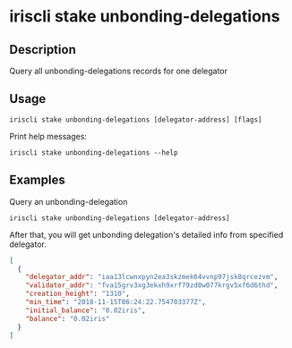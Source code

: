 # iriscli stake unbonding-delegations

## Description

Query all unbonding-delegations records for one delegator

## Usage

```
iriscli stake unbonding-delegations [delegator-address] [flags]
```
Print help messages:
```
iriscli stake unbonding-delegations --help
```

## Examples

Query an unbonding-delegation
```
iriscli stake unbonding-delegations [delegator-address]
```

After that, you will get unbonding delegation's detailed info from specified delegator.

```json
[
  {
    "delegator_addr": "iaa13lcwnxpyn2ea3skzmek64vvnp97jsk8qrcezvm",
    "validator_addr": "fva15grv3xg3ekxh9xrf79zd0w077krgv5xf6d6thd",
    "creation_height": "1310",
    "min_time": "2018-11-15T06:24:22.754703377Z",
    "initial_balance": "0.02iris",
    "balance": "0.02iris"
  }
]
```
